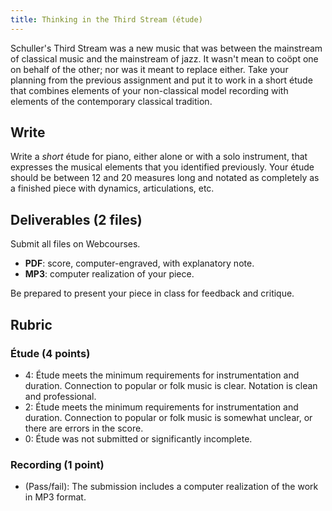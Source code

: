 ```yaml
---
title: Thinking in the Third Stream (étude)
---
```


Schuller's Third Stream was a new music that was between the mainstream of classical music and the mainstream of jazz. It wasn't mean to coöpt one on behalf of the other; nor was it meant to replace either. Take your planning from the previous assignment and put it to work in a short étude that combines elements of your non-classical model recording with elements of the contemporary classical tradition. 

## Write

Write a _short_ étude for piano, either alone or with a solo instrument, that expresses the musical elements that you identified previously. Your étude should be between 12 and 20 measures long and notated as completely as a finished piece with dynamics, articulations, etc. 

## Deliverables (2 files)

Submit all files on Webcourses.

- **PDF**: score, computer-engraved, with explanatory note.
- **MP3**: computer realization of your piece. 

Be prepared to present your piece in class for feedback and critique. 

## Rubric

### Étude (4 points)

- 4: Étude meets the minimum requirements for instrumentation and duration. Connection to popular or folk music is clear. Notation is clean and professional. 
- 2: Étude meets the minimum requirements for instrumentation and duration. Connection to popular or folk music is somewhat unclear, or there are errors in the score.
- 0: Étude was not submitted or significantly incomplete.

### Recording (1 point)

- (Pass/fail): The submission includes a computer realization of the work in MP3 format.
